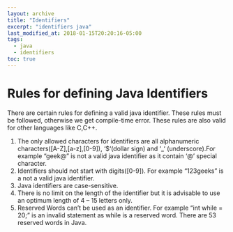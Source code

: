 ```yaml
---
layout: archive
title: "Identifiers"
excerpt: "identifiers java"
last_modified_at: 2018-01-15T20:20:16-05:00
tags: 
  - java
  - identifiers 
toc: true
---
```


# Rules for defining Java Identifiers

There are certain rules for defining a valid java identifier. These rules must be followed, otherwise we get compile-time error. These rules are also valid for other languages like C,C++.

1. The only allowed characters for identifiers are all alphanumeric characters([A-Z],[a-z],[0-9]), ‘$‘(dollar sign) and ‘_‘ (underscore).For example “geek@” is not a valid java identifier as it contain ‘@’ special character.
2. Identifiers should not start with digits([0-9]). For example “123geeks” is a not a valid java identifier.
3. Java identifiers are case-sensitive.
4. There is no limit on the length of the identifier but it is advisable to use an optimum length of 4 – 15 letters only.
5. Reserved Words can’t be used as an identifier. For example “int while = 20;” is an invalid statement as while is a reserved word. There are 53 reserved words in Java.

